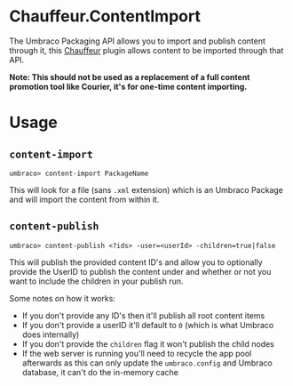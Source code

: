 # Chauffeur.ContentImport

The Umbraco Packaging API allows you to import and publish content through it, this [Chauffeur](https://github.com/aaronpowell/chauffeur) plugin allows content to be imported through that API.

**Note: This should not be used as a replacement of a full content promotion tool like Courier, it's for one-time content importing.**

# Usage

## `content-import`

    umbraco> content-import PackageName

This will look for a file (sans `.xml` extension) which is an Umbraco Package and will import the content from within it.

## `content-publish`

    umbraco> content-publish <?ids> -user=<userId> -children=true|false

This will publish the provided content ID's and allow you to optionally provide the UserID to publish the content under and whether or not you want to include the children in your publish run.

Some notes on how it works:

- If you don't provide any ID's then it'll publish all root content items
- If you don't provide a userID it'll default to `0` (which is what Umbraco does internally)
- If you don't provide the `children` flag it won't publish the child nodes
- If the web server is running you'll need to recycle the app pool afterwards as this can only update the `umbraco.config` and Umbraco database, it can't do the in-memory cache